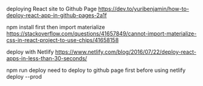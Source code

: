 deploying React site to Github Page
https://dev.to/yuribenjamin/how-to-deploy-react-app-in-github-pages-2a1f

npm install first then import materialize
https://stackoverflow.com/questions/41657849/cannot-import-materialize-css-in-react-project-to-use-chips/41658158

deploy with Netlify
https://www.netlify.com/blog/2016/07/22/deploy-react-apps-in-less-than-30-seconds/

npm run deploy
need to deploy to github page first before using netlify deploy --prod
